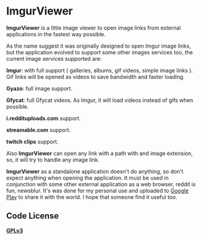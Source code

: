 **ImgurViewer**
===========
 
**ImgurViewer** is a little image viewer to open image links from external applications in the fastest way possible.

As the name suggest it was originally designed to open Imgur image links, but the application evolved to support some other images services too, the current image services supported are:

**Imgur**: with full support ( galleries, albums, gif videos, simple image links ). Gif links will be opened as videos to save bandwidth and faster loading.

**Gyazo**: full image support.

**Gfycat**: full Gfycat videos. As Imgur, it will load videos instead of gifs when possible.

**i.reddituploads.com** support.

**streamable.com** support.

**twitch clips** support.

Also **ImgurViewer** can open any link with a path with and image extension, so, it will try to handle any image link.

**ImgurViewer** as a standalone application doesn't do anything, so don't expect anything when opening the application. 
It must be used in conjunction with some other external application as a web browser, reddit is fun, newsblur. 
It's was done for my personal use and uploaded to [Google Play](https://play.google.com/store/apps/details?id=com.ensoft.imgurviewer) to share it with the world. I hope that someone find it useful too.


## **Code License**

**[GPLv3](http://www.gnu.org/licenses/gpl-3.0.en.html)**

